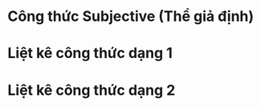 # Công thức Subjective (Thể giả định)

# Liệt kê công thức dạng 1

# Liệt kê công thức dạng 2

